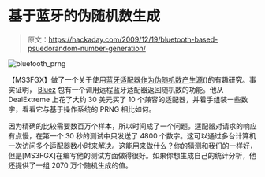# 基于蓝牙的伪随机数生成

> 原文：<https://hackaday.com/2009/12/19/bluetooth-based-psuedorandom-number-generation/>

![](img/dbb6fbd3d27ed72ba302cf1e5ec3abc4.png "bluetooth_prng")

【MS3FGX】做了一个关于使用[蓝牙适配器作为伪随机数产生源](http://www.digifail.com/projects/bt_rng.shtml)()的有趣研究。事实证明， [Bluez](http://www.bluez.org/) 包有一个调用远程蓝牙适配器返回随机数的功能。他从 DealExtreme 上花了大约 30 美元买了 10 个兼容的适配器，并着手组装一些数字，看看它与基于操作系统的 PRNG 相比如何。

因为精确的比较需要数百万个样本，所以时间成了一个问题。适配器对请求的响应有点慢，在第一个 30 秒的测试中只发送了 4800 个数字。这可以通过多台计算机一次访问多个适配器数小时来解决。这能用来做什么？你的猜测和我们的一样好，但是[MS3FGX]在编写他的测试方面做得很好。如果你想生成自己的统计分析，他还提供了一组 2070 万个随机生成的值。
